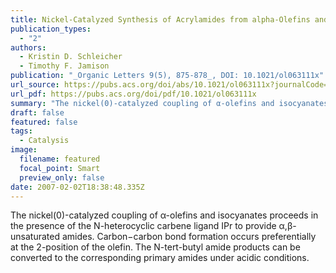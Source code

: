 ```yaml
---
title: Nickel-Catalyzed Synthesis of Acrylamides from alpha-Olefins and Isocyanates
publication_types:
  - "2"
authors:
  - Kristin D. Schleicher
  - Timothy F. Jamison
publication: "_Organic Letters 9(5), 875-878_, DOI: 10.1021/ol063111x"
url_source: https://pubs.acs.org/doi/abs/10.1021/ol063111x?journalCode=orlef7&quickLinkVolume=9&quickLinkPage=875&volume=9
url_pdf: https://pubs.acs.org/doi/pdf/10.1021/ol063111x
summary: "The nickel(0)-catalyzed coupling of α-olefins and isocyanates proceeds in the presence of the N-heterocyclic carbene ligand IPr to provide α,β-unsaturated amides. Carbon−carbon bond formation occurs preferentially at the 2-position of the olefin. The N-tert-butyl amide products can be converted to the corresponding primary amides under acidic conditions."
draft: false
featured: false
tags:
  - Catalysis
image:
  filename: featured
  focal_point: Smart
  preview_only: false
date: 2007-02-02T18:38:48.335Z
---
```

  The nickel(0)-catalyzed coupling of α-olefins and isocyanates proceeds in the presence of the N-heterocyclic carbene ligand IPr to provide α,β-unsaturated amides. Carbon−carbon bond formation occurs preferentially at the 2-position of the olefin. The N-tert-butyl amide products can be converted to the corresponding primary amides under acidic conditions.
